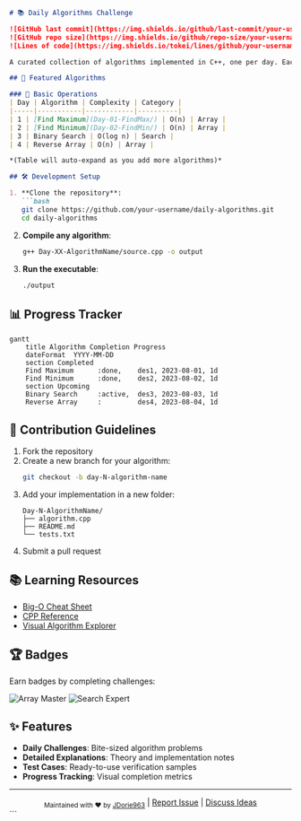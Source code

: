 ```markdown
# 📚 Daily Algorithms Challenge

![GitHub last commit](https://img.shields.io/github/last-commit/your-username/daily-algorithms)
![GitHub repo size](https://img.shields.io/github/repo-size/your-username/daily-algorithms)
![Lines of code](https://img.shields.io/tokei/lines/github/your-username/daily-algorithms)

A curated collection of algorithms implemented in C++, one per day. Each solution comes with detailed explanations, complexity analysis, and test cases.

## 🌟 Featured Algorithms

### 🔢 Basic Operations
| Day | Algorithm | Complexity | Category |
|-----|-----------|------------|----------|
| 1 | [Find Maximum](Day-01-FindMax/) | O(n) | Array |
| 2 | [Find Minimum](Day-02-FindMin/) | O(n) | Array |
| 3 | Binary Search | O(log n) | Search |
| 4 | Reverse Array | O(n) | Array |

*(Table will auto-expand as you add more algorithms)*

## 🛠️ Development Setup

1. **Clone the repository**:
   ```bash
   git clone https://github.com/your-username/daily-algorithms.git
   cd daily-algorithms
   ```

2. **Compile any algorithm**:
   ```bash
   g++ Day-XX-AlgorithmName/source.cpp -o output
   ```

3. **Run the executable**:
   ```bash
   ./output
   ```

## 📊 Progress Tracker

```mermaid
gantt
    title Algorithm Completion Progress
    dateFormat  YYYY-MM-DD
    section Completed
    Find Maximum      :done,    des1, 2023-08-01, 1d
    Find Minimum      :done,    des2, 2023-08-02, 1d
    section Upcoming
    Binary Search     :active,  des3, 2023-08-03, 1d
    Reverse Array     :         des4, 2023-08-04, 1d
```

## 🤝 Contribution Guidelines

1. Fork the repository
2. Create a new branch for your algorithm:
   ```bash
   git checkout -b day-N-algorithm-name
   ```
3. Add your implementation in a new folder:
   ```
   Day-N-AlgorithmName/
   ├── algorithm.cpp
   ├── README.md
   └── tests.txt
   ```
4. Submit a pull request

## 📚 Learning Resources

- [Big-O Cheat Sheet](https://www.bigocheatsheet.com)
- [CPP Reference](https://en.cppreference.com)
- [Visual Algorithm Explorer](https://visualgo.net)

## 🏆 Badges

Earn badges by completing challenges:

![Array Master](https://img.shields.io/badge/Array_Master-5/10-green) 
![Search Expert](https://img.shields.io/badge/Search_Expert-2/5-blue)

## ✨ Features

- **Daily Challenges**: Bite-sized algorithm problems
- **Detailed Explanations**: Theory and implementation notes
- **Test Cases**: Ready-to-use verification samples
- **Progress Tracking**: Visual completion metrics

---

<div align="center">
  <sub>Maintained with ❤ by <a href="https://github.com/your-username">JDorie963</a></sub> |
  <a href="https://github.com/your-username/daily-algorithms/issues">Report Issue</a> |
  <a href="https://github.com/your-username/daily-algorithms/discussions">Discuss Ideas</a>
</div>
```

